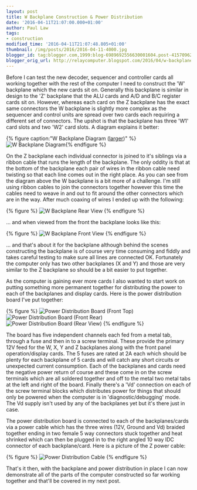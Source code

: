 ```yaml
---
layout: post
title: W Backplane Construction & Power Distribution
date: '2016-04-11T21:07:00.000+01:00'
author: Paul Law
tags:
- construction
modified_time: '2016-04-11T21:07:48.805+01:00'
thumbnail: /img/posts/2016/2016-04-11-4000.jpg
blogger_id: tag:blogger.com,1999:blog-6989692556630001604.post-415709624828724390
blogger_orig_url: http://relaycomputer.blogspot.com/2016/04/w-backplane-construction-power.html
---
```


Before I can test the new decoder, sequencer and controller cards all 
working together with the rest of the computer I need to construct the 'W' 
backplane which the new cards sit on. Generally this backplane is similar in 
design to the 'Z' backplane that the ALU cards and A/D and B/C register cards 
sit on. However, whereas each card on the Z backplane has the exact same 
connectors the W backplane is slightly more complex as the sequencer and 
control units are spread over two cards each requiring a different set of 
connectors. The upshot is that the backplane has three 'W1' card slots and two 
'W2' card slots. A diagram explains it better:

{% figure caption:"W Backplane Diagram ([larger](/assets/img/posts/2016/2016-04-11-1000.png))" %}![W Backplane Diagram](/assets/img/posts/2016/2016-04-11-0000.png){% endfigure %}

On the 
Z backplane each individual connector is joined to it's siblings via a ribbon 
cable that runs the length of the backplane. The only oddity is that at the 
bottom of the backplane each pair of wires in the ribbon cable need twisting 
so that each line comes out in the right place. As you can see from the 
diagram above the W backplane is a bit more of a challenge. I'm still using 
ribbon cables to join the connectors together however this time the cables 
need to weave in and out to fit around the other connectors which are in the 
way. After much coaxing of wires I ended up with the following:

{% figure %}
![W Backplane Rear View](/assets/img/posts/2016/2016-04-11-0001.jpg)
{% endfigure %}

... 
and when viewed from the front the backplane looks like this:

{% figure %}
![W Backplane Front View](/assets/img/posts/2016/2016-04-11-0002.jpg)
{% endfigure %}

... 
and that's about it for the backplane although behind the scenes constructing 
the backplane is of course very time consuming and fiddly and takes careful 
testing to make sure all lines are connected OK. Fortunately the computer only 
has two other backplanes (X and Y) and those are very similar to the Z 
backplane so should be a bit easier to put together.

As the 
computer is gaining ever more cards I also wanted to start work on putting 
something more permanent together for distributing the power to each of the 
backplanes and display cards. Here is the power distribution board I've put 
together:

{% figure %}
![Power Distribution Board (Front Top)](/assets/img/posts/2016/2016-04-11-0003.jpg)
![Power Distribution Board (Front Rear)](/assets/img/posts/2016/2016-04-11-0004.jpg)
![Power Distribution Board (Rear View)](/assets/img/posts/2016/2016-04-11-0005.jpg)
{% endfigure %}

The board has five independent channels each fed from a metal tab, 
through a fuse and then in to a screw terminal. These provide the primary 12V 
feed for the W, X, Y and Z backplanes along with the front panel 
operation/display cards. The 5 fuses are rated at 2A each which should be 
plenty for each backplane of 5 cards and will catch any short circuits or 
unexpected current consumption. Each of the backplanes and cards need the 
negative power return of course and these come in on the screw terminals which 
are all soldered together and off to the metal two metal tabs at the left and 
right of the board. Finally there's a 'Vd' connection on each of the screw 
terminal blocks which distributes power for things that should only be powered 
when the computer is in 'diagnostic/debugging' mode. The Vd supply isn't used 
by any of the backplanes yet but it's there just in case.

The power 
distribution board is connected to each of the backplanes/cards via a power 
cable which has the three wires (12V, Ground and Vd) braided together ending 
in two female 5 way connectors stuck together and heat shrinked which can then 
be plugged in to the right angled 10 way IDC connector of each backplane/card. 
Here is a picture of the Z power cable:

{% figure %}
![Power Distribution Cable](/assets/img/posts/2016/2016-04-11-0006.jpg)
{% endfigure %}

That's it then, with the backplane and power distribution in place 
I can now demonstrate all of the parts of the computer constructed so far 
working together and that'll be covered in my next post.

 